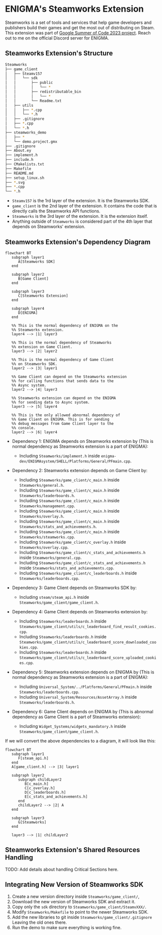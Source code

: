 # ENIGMA's Steamworks Extension

Steamworks is a set of tools and services that help game developers and publishers build their games and get the most out of distributing on Steam.
This extension was part of [Google Summer of Code 2023 project](https://summerofcode.withgoogle.com/programs/2023/projects/kHDskccO). Reach out to
me on the official Discord server for ENIGMA.

## Steamworks Extension's Structure

```bash
Steamworks
├── game_client
│   ├── Steamv157
│   │   └── sdk
│   │       ├── public
│   │       │   └── *
│   │       ├── redistributable_bin
│   │       │   └── *
│   │       └── Readme.txt
│   ├── utils
│   │   ├── *.cpp
│   │   └── *.h
│   ├── .gitignore
│   ├── *.cpp
│   └── *.h
├── steamworks_demo
│   ├── *
│   └── demo.project.gmx
├── .gitignore
├── About.ey
├── implement.h
├── include.h
├── CMakelists.txt
├── Makefile
├── README.md
├── setup_linux.sh
├── *.svg
├── *.cpp
└── *.h
```

   - `Steamv157` is the 1rd layer of the extension. It is the Steamworks SDK.
   - `game_client` is the 2nd layer of the extension. It contains the code that is directly calls the Steamworks API functions.
   - `Steamworks` is the 3rd layer of the extension. It is the extension itself.
   - Anything outside of `Steamworks` is considered part of the 4th layer that depends on Steamworks' extension.


## Steamworks Extension's Dependency Diagram

```mermaid
flowchart BT
   subgraph layer1
      A[Steamworks SDK]
   end

   subgraph layer2
      B[Game Client]
   end

   subgraph layer3
      C[Steamworks Extension]
   end

   subgraph layer4
      D[ENIGMA]
   end

   %% This is the normal dependency of ENIGMA on the
   %% Steamworks extension.
   layer4 --> |1| layer3

   %% This is the normal dependency of Steamworks
   %% extension on Game Client.
   layer3 --> |2| layer2

   %% This is the normal dependency of Game Client
   %% on Steamworks SDK.
   layer2 --> |3| layer1

   %% Game Client can depend on the Steamworks extension
   %% for calling functions that sends data to the
   %% Async system.
   layer2 --> |4| layer3

   %% Steamworks extension can depend on the ENIGMA
   %% for sending data to Async system.
   layer3 --> |5| layer4

   %% This is the only allowed abnormal dependency of  
   %% Game Client on ENIGMA. This is for sending
   %% debug messages from Game Client layer to the
   %% console.
   layer2 --> |6| layer4

```

   - Dependency 1: ENIGMA depends on Steamworks extension by (This is normal dependency as Steamworks extension is a part of ENIGMA):
      - Including `Steamworks/implement.h` inside `enigma-dev/ENIGMAsystem/SHELL/Platforms/General/PFmain.cpp`.

   - Dependency 2: Steamworks extension depends on Game Client by:
      - Including `Steamworks/game_client/c_main.h` inside `Steamworks/general.h`.
      - Including `Steamworks/game_client/c_main.h` inside `Steamworks/leaderboards.h`.
      - Including `Steamworks/game_client/c_main.h` inside `Steamworks/management.cpp`.
      - Including `Steamworks/game_client/c_main.h` inside `Steamworks/overlay.h`.
      - Including `Steamworks/game_client/c_main.h` inside `Steamworks/stats_and_achievements.h`.
      - Including `Steamworks/game_client/c_main.h` inside `Steamworks/steamworks.cpp`.
      - Including `Steamworks/game_client/c_overlay.h` inside `Steamworks/overlay.cpp`.
      - Including `Steamworks/game_client/c_stats_and_achievements.h` inside `Steamworks/general.cpp`.
      - Including `Steamworks/game_client/c_stats_and_achievements.h` inside `Steamworks/stats_and_achievements.cpp`.
      - Including `Steamworks/game_client/c_leaderboards.h` inside `Steamworks/leaderboards.cpp`.

   - Dependency 3: Game Client depends on Steamworks SDK by:
      - Including `steam/steam_api.h` inside `Steamworks/game_client/game_client.h`.

   - Dependency 4: Game Client depends on Steamworks extension by:
      - Including `Steamworks/leaderboards.h` inside `Steamworks/game_client/utils/c_leaderboard_find_result_cookies.cpp`.
      - Including `Steamworks/leaderboards.h` inside `Steamworks/game_client/utils/c_leaderboard_score_downloaded_cookies.cpp`.
      - Including `Steamworks/leaderboards.h` inside `Steamworks/game_client/utils/c_leaderboard_score_uploaded_cookies.cpp`.

   - Dependency 5: Steamworks extension depends on ENIGMA by (This is normal dependency as Steamworks extension is a part of ENIGMA):
      - Including `Universal_System/../Platforms/General/PFmain.h` inside `Steamworks/leaderboards.cpp`.
      - Including `Universal_System/Resources/AssetArray.h` inside `Steamworks/leaderboards.h`.

   - Dependency 6: Game Client depends on ENIGMA by (This is abnormal dependency as Game Client is a part of Steamworks extension):
      - Including `Widget_Systems/widgets_mandatory.h` inside `Steamworks/game_client/game_client.h`.

If we will convert the above dependencies to a diagram, it will look like this:

```mermaid
flowchart BT
   subgraph layer1
      F[steam_api.h]
   end
   A[game_client.h] --> |3| layer1

   subgraph layer2
      subgraph childLayer2
         B[c_main.h]
         C[c_overlay.h]
         D[c_leaderboards.h]
         E[c_stats_and_achievements.h]
      end
      childLayer2 --> |2| A
   end

   subgraph layer3
      G[Steamworks]
   end

   layer3 --> |1| childLayer2
```

## Steamworks Extension's Shared Resources Handling

TODO: Add details about handling Critical Sections here.

## Integrating New Version of Steamworks SDK

 1. Create a new version directory inside `Steamworks/game_client/`,
 2. Download the new version of Steamworks SDK and extract it.
 3. Copy only the `sdk` directory to `Steamworks/game_client/SteamvXXX/`.
 4. Modify `Steamworks/Makefile` to point to the newer Steamworks SDK.
 5. Add the new libraries to git inside `Steamworks/game_client/.gitignore` Leaving the old ones there.
 6. Run the demo to make sure everything is working fine.


